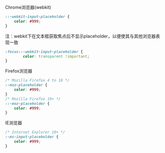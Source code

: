 Chrome浏览器(webkit)
``` CSS
::-webkit-input-placeholder {
    color: #999;
}
```
注：webkit下在文本框获取焦点后不显示placeholder，以便使其与其他浏览器表现一致
``` CSS
:focus::-webkit-input-placeholder {
        color: transparent !important;
}
```

Firefox浏览器
``` CSS
/* Mozilla Firefox 4 to 18 */
:-moz-placeholder {
    color: #999;
}
/* Mozilla Firefox 19+ */
::-moz-placeholder {
    color: #999;
}
```

IE浏览器
``` CSS
/* Internet Explorer 10+ */
:-ms-input-placeholder {
    color: #999;
}
```
